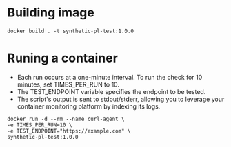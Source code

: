 
# Building image
```
docker build . -t synthetic-pl-test:1.0.0
```

# Runing a container
- Each run occurs at a one-minute interval. To run the check for 10 minutes, set TIMES_PER_RUN to 10.
- The TEST_ENDPOINT variable specifies the endpoint to be tested.
- The script's output is sent to stdout/stderr, allowing you to leverage your container monitoring platform by indexing its logs.

```
docker run -d --rm --name curl-agent \
-e TIMES_PER_RUN=10 \
-e TEST_ENDPOINT="https://example.com" \
synthetic-pl-test:1.0.0
```
